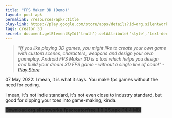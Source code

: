 ```yaml
---
title: "FPS Maker 3D (Demo)"
layout: post-apk
permalink: /resources/apk/:title
play-link: https://play.google.com/store/apps/details?id=org.silentworks.fpscreatorfree
tags: creator 3d
secret: document.getElementById('truth').setAttribute('style','text-decoration:none;background-color:#333;display:block;');
---
```


> _"If you like playing 3D games, you might like to create your own game with custom scenes, characters, weapons and design your own gameplay. Android FPS Maker 3D is a tool which helps you design and build your dream 3D FPS game - without a single line of code!" - <a href="https://play.google.com/store/apps/details?id=org.silentworks.fpscreatorfree" target="_blank">Play Store</a>_

<span class="timestamp">07 May 2022:</span> I mean, it is what it says. You make fps games without the need for coding.

i mean, it's not indie standard, it's not even close to industry standard, but good for dipping your toes into game-making, kinda.

<div class="text-center">
    <a class="btn btn-dark btn-block w-100" onclick='apk("org.silentworks.fpscreatorfree_1.0.25.apk")' style="text-decoration: none; background-color: #333;"> Download <b>org.silentworks.fpscreatorfree_1.0.25.apk</b> (14.4 MB)</a><br>
    <a id="truth" class="btn btn-dark btn-block w-100" onclick='apk("org.silentworks.fpscreator_1.0.25.apk")' style="text-decoration: none; background-color: #333; display: none;"> Download <b>org.silentworks.fpscreator_1.0.25.apk</b> (14.4 MB)</a>
</div>
